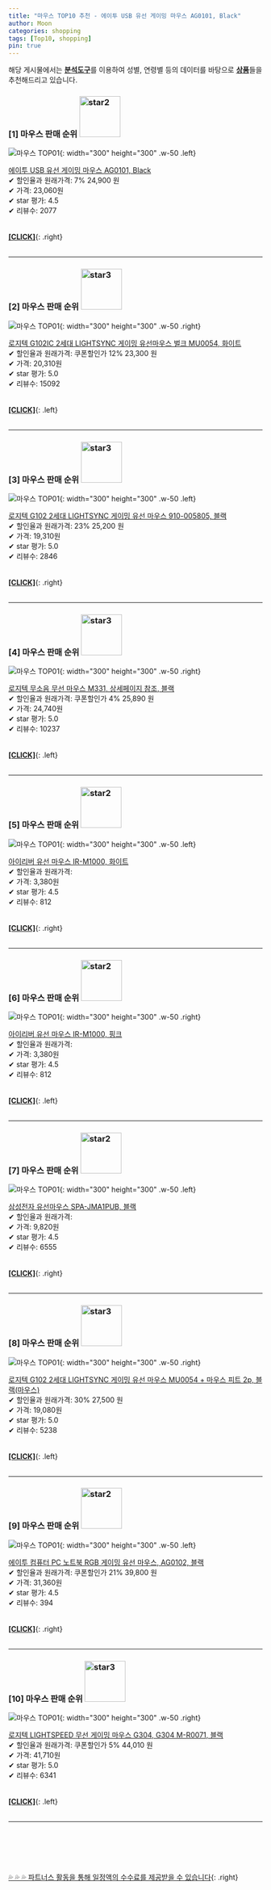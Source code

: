 ```yaml
---
title: "마우스 TOP10 추천 - 에이투 USB 유선 게이밍 마우스 AG0101, Black"
author: Moon
categories: shopping
tags: [Top10, shopping]
pin: true
---
```


해당 게시물에서는 [**분석도구**](https://itemscout.io/)를 이용하여 성별, 연령별 등의 데이터를 바탕으로 [**상품**](https://link.coupang.com/a/baae76)들을 추천해드리고 있습니다.

### [1] 마우스 판매 순위 <img width="81" alt="star2" src="https://user-images.githubusercontent.com/78655692/151471960-29c5febe-c509-4c6d-99f4-a2203eb193c5.png">

![마우스 TOP01](https://thumbnail8.coupangcdn.com/thumbnails/remote/230x230ex/image/retail/images/7900002543643198-72653caa-4063-4cba-b271-4a091320598e.png){: width="300" height="300" .w-50 .left}


[에이투 USB 유선 게이밍 마우스 AG0101, Black](https://link.coupang.com/re/AFFSDP?lptag=AF5964186&subid=bluemoonsky6999&pageKey=6080704549&traceid=V0-153&itemId=11270649841&vendorItemId=82707910979)
<br>
✔ 할인율과 원래가격: 7%  24,900   원<br>
✔ 가격: 23,060원<br>
✔ star 평가: 4.5<br>
✔ 리뷰수: 2077<br>
<br>
<br>
[**[CLICK]**](https://link.coupang.com/re/AFFSDP?lptag=AF5964186&subid=bluemoonsky6999&pageKey=6080704549&traceid=V0-153&itemId=11270649841&vendorItemId=82707910979){: .right}
<br>
<br>

---

### [2] 마우스 판매 순위 <img width="81" alt="star3" src="https://user-images.githubusercontent.com/78655692/151471989-9e21d7a8-a7b6-44b0-b598-2bb204b56b00.png">

![마우스 TOP01](https://thumbnail6.coupangcdn.com/thumbnails/remote/230x230ex/image/retail/images/2020/05/28/17/9/c7cc777a-3e31-48d2-972b-81446acd3fc6.jpg){: width="300" height="300" .w-50 .right}


[로지텍 G102IC 2세대 LIGHTSYNC 게이밍 유선마우스 벌크 MU0054, 화이트](https://link.coupang.com/re/AFFSDP?lptag=AF5964186&subid=bluemoonsky6999&pageKey=6011227725&traceid=V0-153&itemId=10906005537&vendorItemId=70778258883)
<br>
✔ 할인율과 원래가격: 쿠폰할인가 12%  23,300   원<br>
✔ 가격: 20,310원<br>
✔ star 평가: 5.0<br>
✔ 리뷰수: 15092<br>
<br>
<br>
[**[CLICK]**](https://link.coupang.com/re/AFFSDP?lptag=AF5964186&subid=bluemoonsky6999&pageKey=6011227725&traceid=V0-153&itemId=10906005537&vendorItemId=70778258883){: .left}
<br>
<br>

---

### [3] 마우스 판매 순위 <img width="81" alt="star3" src="https://user-images.githubusercontent.com/78655692/151471989-9e21d7a8-a7b6-44b0-b598-2bb204b56b00.png">

![마우스 TOP01](https://thumbnail7.coupangcdn.com/thumbnails/remote/230x230ex/image/rs_quotation_api/cl45wm5f/d78ba97325824494844aa4728ff95969.JPG){: width="300" height="300" .w-50 .left}


[로지텍 G102 2세대 LIGHTSYNC 게이밍 유선 마우스 910-005805, 블랙](https://link.coupang.com/re/AFFSDP?lptag=AF5964186&subid=bluemoonsky6999&pageKey=7232493487&traceid=V0-153&itemId=18355756271&vendorItemId=85499616056)
<br>
✔ 할인율과 원래가격: 23%  25,200   원<br>
✔ 가격: 19,310원<br>
✔ star 평가: 5.0<br>
✔ 리뷰수: 2846<br>
<br>
<br>
[**[CLICK]**](https://link.coupang.com/re/AFFSDP?lptag=AF5964186&subid=bluemoonsky6999&pageKey=7232493487&traceid=V0-153&itemId=18355756271&vendorItemId=85499616056){: .right}
<br>
<br>

---

### [4] 마우스 판매 순위 <img width="81" alt="star3" src="https://user-images.githubusercontent.com/78655692/151471989-9e21d7a8-a7b6-44b0-b598-2bb204b56b00.png">

![마우스 TOP01](https://thumbnail7.coupangcdn.com/thumbnails/remote/230x230ex/image/retail/images/2017/09/20/14/0/f835a3fd-057d-4ab2-b9fc-8c928c3bbfca.jpg){: width="300" height="300" .w-50 .right}


[로지텍 무소음 무선 마우스 M331, 상세페이지 참조, 블랙](https://link.coupang.com/re/AFFSDP?lptag=AF5964186&subid=bluemoonsky6999&pageKey=6159950381&traceid=V0-153&itemId=11948008563&vendorItemId=3299873959)
<br>
✔ 할인율과 원래가격: 쿠폰할인가 4%  25,890   원<br>
✔ 가격: 24,740원<br>
✔ star 평가: 5.0<br>
✔ 리뷰수: 10237<br>
<br>
<br>
[**[CLICK]**](https://link.coupang.com/re/AFFSDP?lptag=AF5964186&subid=bluemoonsky6999&pageKey=6159950381&traceid=V0-153&itemId=11948008563&vendorItemId=3299873959){: .left}
<br>
<br>

---

### [5] 마우스 판매 순위 <img width="81" alt="star2" src="https://user-images.githubusercontent.com/78655692/151471960-29c5febe-c509-4c6d-99f4-a2203eb193c5.png">

![마우스 TOP01](https://thumbnail7.coupangcdn.com/thumbnails/remote/230x230ex/image/retail/images/5058251924228321-2861a9c9-5e45-4e14-9e37-25c69ba3734e.jpg){: width="300" height="300" .w-50 .left}


[아이리버 유선 마우스 IR-M1000, 화이트](https://link.coupang.com/re/AFFSDP?lptag=AF5964186&subid=bluemoonsky6999&pageKey=6853769524&traceid=V0-153&itemId=16337490391&vendorItemId=83529385626)
<br>
✔ 할인율과 원래가격: <br>
✔ 가격: 3,380원<br>
✔ star 평가: 4.5<br>
✔ 리뷰수: 812<br>
<br>
<br>
[**[CLICK]**](https://link.coupang.com/re/AFFSDP?lptag=AF5964186&subid=bluemoonsky6999&pageKey=6853769524&traceid=V0-153&itemId=16337490391&vendorItemId=83529385626){: .right}
<br>
<br>

---

### [6] 마우스 판매 순위 <img width="81" alt="star2" src="https://user-images.githubusercontent.com/78655692/151471960-29c5febe-c509-4c6d-99f4-a2203eb193c5.png">

![마우스 TOP01](https://thumbnail7.coupangcdn.com/thumbnails/remote/230x230ex/image/retail/images/2022/10/19/14/6/758f3304-d610-4565-8657-fbd68562b9e7.jpg){: width="300" height="300" .w-50 .right}


[아이리버 유선 마우스 IR-M1000, 핑크](https://link.coupang.com/re/AFFSDP?lptag=AF5964186&subid=bluemoonsky6999&pageKey=6853769524&traceid=V0-153&itemId=16337490395&vendorItemId=83529385640)
<br>
✔ 할인율과 원래가격: <br>
✔ 가격: 3,380원<br>
✔ star 평가: 4.5<br>
✔ 리뷰수: 812<br>
<br>
<br>
[**[CLICK]**](https://link.coupang.com/re/AFFSDP?lptag=AF5964186&subid=bluemoonsky6999&pageKey=6853769524&traceid=V0-153&itemId=16337490395&vendorItemId=83529385640){: .left}
<br>
<br>

---

### [7] 마우스 판매 순위 <img width="81" alt="star2" src="https://user-images.githubusercontent.com/78655692/151471960-29c5febe-c509-4c6d-99f4-a2203eb193c5.png">

![마우스 TOP01](https://thumbnail8.coupangcdn.com/thumbnails/remote/230x230ex/image/retail/images/3484446015965989-0b9dff08-1174-41db-b328-ee87b6b66f16.jpg){: width="300" height="300" .w-50 .left}


[삼성전자 유선마우스 SPA-JMA1PUB, 블랙](https://link.coupang.com/re/AFFSDP?lptag=AF5964186&subid=bluemoonsky6999&pageKey=5428535616&traceid=V0-153&itemId=18476738382&vendorItemId=75508308822)
<br>
✔ 할인율과 원래가격: <br>
✔ 가격: 9,820원<br>
✔ star 평가: 4.5<br>
✔ 리뷰수: 6555<br>
<br>
<br>
[**[CLICK]**](https://link.coupang.com/re/AFFSDP?lptag=AF5964186&subid=bluemoonsky6999&pageKey=5428535616&traceid=V0-153&itemId=18476738382&vendorItemId=75508308822){: .right}
<br>
<br>

---

### [8] 마우스 판매 순위 <img width="81" alt="star3" src="https://user-images.githubusercontent.com/78655692/151471989-9e21d7a8-a7b6-44b0-b598-2bb204b56b00.png">

![마우스 TOP01](https://thumbnail7.coupangcdn.com/thumbnails/remote/230x230ex/image/retail/images/1657677048249900-7a7b9cf9-d71c-4333-989b-0c673944d254.jpg){: width="300" height="300" .w-50 .right}


[로지텍 G102 2세대 LIGHTSYNC 게이밍 유선 마우스 MU0054 + 마우스 피트 2p, 블랙(마우스)](https://link.coupang.com/re/AFFSDP?lptag=AF5964186&subid=bluemoonsky6999&pageKey=6787611877&traceid=V0-153&itemId=15982258409&vendorItemId=83188218710)
<br>
✔ 할인율과 원래가격: 30%  27,500   원<br>
✔ 가격: 19,080원<br>
✔ star 평가: 5.0<br>
✔ 리뷰수: 5238<br>
<br>
<br>
[**[CLICK]**](https://link.coupang.com/re/AFFSDP?lptag=AF5964186&subid=bluemoonsky6999&pageKey=6787611877&traceid=V0-153&itemId=15982258409&vendorItemId=83188218710){: .left}
<br>
<br>

---

### [9] 마우스 판매 순위 <img width="81" alt="star2" src="https://user-images.githubusercontent.com/78655692/151471960-29c5febe-c509-4c6d-99f4-a2203eb193c5.png">

![마우스 TOP01](https://thumbnail6.coupangcdn.com/thumbnails/remote/230x230ex/image/retail/images/8927301009992697-24b09351-204e-4b12-98be-18d1c90a57a2.jpg){: width="300" height="300" .w-50 .left}


[에이투 컴퓨터 PC 노트북 RGB 게이밍 유선 마우스, AG0102, 블랙](https://link.coupang.com/re/AFFSDP?lptag=AF5964186&subid=bluemoonsky6999&pageKey=7518458709&traceid=V0-153&itemId=19714422689&vendorItemId=82239935040)
<br>
✔ 할인율과 원래가격: 쿠폰할인가 21%  39,800   원<br>
✔ 가격: 31,360원<br>
✔ star 평가: 4.5<br>
✔ 리뷰수: 394<br>
<br>
<br>
[**[CLICK]**](https://link.coupang.com/re/AFFSDP?lptag=AF5964186&subid=bluemoonsky6999&pageKey=7518458709&traceid=V0-153&itemId=19714422689&vendorItemId=82239935040){: .right}
<br>
<br>

---

### [10] 마우스 판매 순위 <img width="81" alt="star3" src="https://user-images.githubusercontent.com/78655692/151471989-9e21d7a8-a7b6-44b0-b598-2bb204b56b00.png">

![마우스 TOP01](https://thumbnail9.coupangcdn.com/thumbnails/remote/230x230ex/image/product/image/vendoritem/2018/10/16/3712752115/d603188c-60ed-4096-a831-19efc224da99.jpg){: width="300" height="300" .w-50 .right}


[로지텍 LIGHTSPEED 무선 게이밍 마우스 G304, G304 M-R0071, 블랙](https://link.coupang.com/re/AFFSDP?lptag=AF5964186&subid=bluemoonsky6999&pageKey=7410127605&traceid=V0-153&itemId=16433122194&vendorItemId=3712752115)
<br>
✔ 할인율과 원래가격: 쿠폰할인가 5%  44,010   원<br>
✔ 가격: 41,710원<br>
✔ star 평가: 5.0<br>
✔ 리뷰수: 6341<br>
<br>
<br>
[**[CLICK]**](https://link.coupang.com/re/AFFSDP?lptag=AF5964186&subid=bluemoonsky6999&pageKey=7410127605&traceid=V0-153&itemId=16433122194&vendorItemId=3712752115){: .left}
<br>
<br>

---
<br><br><br><br><br> [💦 💦 💦 파트너스 활동을 통해 일정액의 수수료를 제공받을 수 있습니다](https://link.coupang.com/a/baae76){: .right}